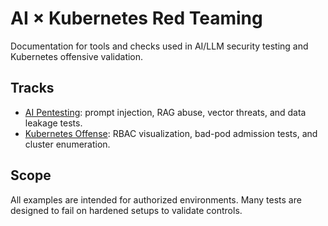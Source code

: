 # AI × Kubernetes Red Teaming

Documentation for tools and checks used in AI/LLM security testing and Kubernetes offensive validation.

## Tracks
- [AI Pentesting](ai/index.md): prompt injection, RAG abuse, vector threats, and data leakage tests.
- [Kubernetes Offense](k8s/index.md): RBAC visualization, bad-pod admission tests, and cluster enumeration.

## Scope
All examples are intended for authorized environments. Many tests are designed to fail on hardened setups to validate controls.
